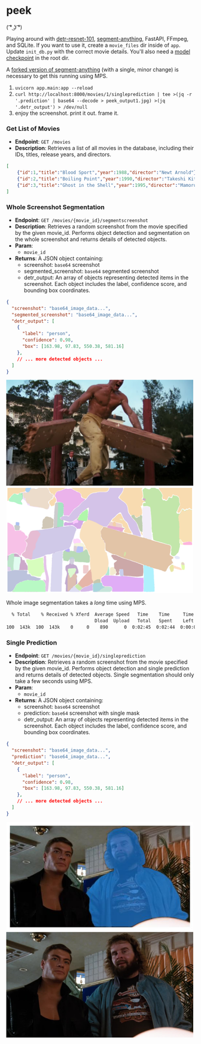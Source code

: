 # peek
( ͡° ͜ʖ ͡°)	

Playing around with [detr-resnet-101](https://huggingface.co/facebook/detr-resnet-101), [segment-anything](https://github.com/facebookresearch/segment-anything), FastAPI, FFmpeg, and SQLite. If you want to use it, create a `movie_files` dir inside of `app`. Update `init_db.py` with the correct movie details. You'll also need a [model checkpoint](https://github.com/facebookresearch/segment-anything#model-checkpoints) in the root dir.

A [forked version of segment-anything](https://github.com/0v00/segment-anything) (with a single, minor change) is necessary to get this running using MPS.

1. `uvicorn app.main:app --reload`
2. `curl http://localhost:8000/movies/1/singleprediction | tee >(jq -r '.prediction' | base64 --decode > peek_output1.jpg) >(jq '.detr_output') > /dev/null`
3. enjoy the screenshot. print it out. frame it.

### Get List of Movies

- **Endpoint**: `GET /movies`
- **Description**: Retrieves a list of all movies in the database, including their IDs, titles, release years, and directors.

```json
[
    {"id":1,"title":"Blood Sport","year":1988,"director":"Newt Arnold"},
    {"id":2,"title":"Boiling Point","year":1990,"director":"Takeshi Kitano"},
    {"id":3,"title":"Ghost in the Shell","year":1995,"director":"Mamoru Oshii"}
]
```

### Whole Screenshot Segmentation

- **Endpoint**: `GET /movies/{movie_id}/segmentscreenshot`
- **Description**: Retrieves a random screenshot from the movie specified by the given movie_id. Performs object detection and segmentation on the whole screenshot and returns details of detected objects.
- **Param**: 
    - `movie_id`
- **Returns**: A JSON object containing:
    - screenshot: `base64` screenshot
    - segmented_screenshot: `base64` segmented screenshot
    - detr_output: An array of objects representing detected items in the screenshot. Each object includes the label, confidence score, and bounding box coordinates.

```json
{
  "screenshot": "base64_image_data...",
  "segmented_screenshot": "base64_image_data...",
  "detr_output": [
    {
      "label": "person",
      "confidence": 0.98,
      "box": [163.98, 97.83, 550.38, 581.16]
    },
    // ... more detected objects ...
  ]
}
```

<img src="peek.jpg" alt="screenshot demo" width="500"/>
<img src="peek_segmented.png" alt="segmented screenshot demo" width="500"/>

Whole image segmentation takes a _*long*_ time using MPS.
```bash
  % Total    % Received % Xferd  Average Speed   Time    Time     Time  Current
                                 Dload  Upload   Total   Spent    Left  Speed
100  143k  100  143k    0     0    890      0  0:02:45  0:02:44  0:00:01 35812
```

### Single Prediction

- **Endpoint**: `GET /movies/{movie_id}/singleprediction`
- **Description**: Retrieves a random screenshot from the movie specified by the given movie_id. Performs object detection and single prediction and returns details of detected objects. Single segmentation should only take a few seconds using MPS.
- **Param**: 
    - `movie_id`
- **Returns**: A JSON object containing:
    - screenshot: `base64` screenshot
    - prediction: `base64` screenshot with single mask
    - detr_output: An array of objects representing detected items in the screenshot. Each object includes the label, confidence score, and bounding box coordinates.

```json
{
  "screenshot": "base64_image_data...",
  "prediction": "base64_image_data...",
  "detr_output": [
    {
      "label": "person",
      "confidence": 0.98,
      "box": [163.98, 97.83, 550.38, 581.16]
    },
    // ... more detected objects ...
  ]
}
```

<img src="singleprediction.jpg" alt="single prediction mask" width="500"/>
<img src="screenshot.jpg" alt="original screenshot" width="500"/>